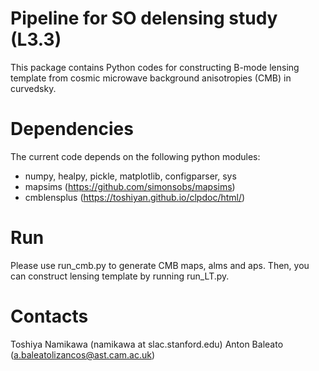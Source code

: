 # Pipeline for SO delensing study (L3.3)

This package contains Python codes for constructing B-mode lensing template from cosmic microwave background anisotropies (CMB) in curvedsky. 

# Dependencies

The current code depends on the following python modules:

  - numpy, healpy, pickle, matplotlib, configparser, sys
  - mapsims (https://github.com/simonsobs/mapsims)
  - cmblensplus (https://toshiyan.github.io/clpdoc/html/)

# Run

Please use run_cmb.py to generate CMB maps, alms and aps. Then, you can construct lensing template by running run_LT.py. 

# Contacts

  Toshiya Namikawa (namikawa at slac.stanford.edu)
  Anton Baleato (a.baleatolizancos@ast.cam.ac.uk)

